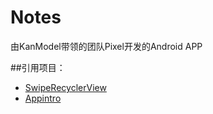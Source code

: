 # Notes
由KanModel带领的团队Pixel开发的Android APP

##引用项目：
  * [SwipeRecyclerView](https://github.com/yanzhenjie/SwipeRecyclerView)
  * [Appintro](https://github.com/apl-devs/AppIntro)